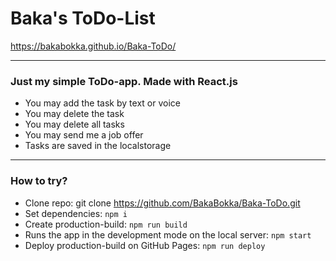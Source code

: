 # Baka's ToDo-List

 https://bakabokka.github.io/Baka-ToDo/


****

### Just my simple ToDo-app. Made with React.js

* You may add the task by text or voice
* You may delete the task
* You may delete all tasks
* You may send me a job offer
* Tasks are saved in the localstorage

****


### How to try?
* Clone repo: git clone https://github.com/BakaBokka/Baka-ToDo.git
* Set dependencies: `npm i`
* Create production-build: `npm run build`
* Runs the app in the development mode on the local server: `npm start`
* Deploy production-build on GitHub Pages: `npm run deploy`